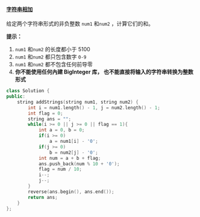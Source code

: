 #### [字符串相加](https://leetcode-cn.com/problems/add-strings/)

给定两个字符串形式的非负整数 `num1` 和`num2` ，计算它们的和。

 

**提示：**

1. `num1` 和`num2` 的长度都小于 5100
2. `num1` 和`num2` 都只包含数字 `0-9`
3. `num1` 和`num2` 都不包含任何前导零
4. **你不能使用任何內建 BigInteger 库， 也不能直接将输入的字符串转换为整数形式**

```c++
class Solution {
public:
    string addStrings(string num1, string num2) {
        int i = num1.length() - 1, j = num2.length() - 1;
        int flag = 0;
        string ans = "";
        while(i >= 0 || j >= 0 || flag == 1){
            int a = 0, b = 0;
            if(i >= 0)
                a = num1[i] - '0';
            if(j >= 0)
                b = num2[j] - '0';
            int num = a + b + flag;
            ans.push_back(num % 10 + '0');
            flag = num / 10;
            i--;
            j--;
        }
        reverse(ans.begin(), ans.end());
        return ans;
    }
};
```

